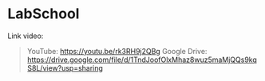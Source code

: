 # LabSchool

Link video:
> YouTube: https://youtu.be/rk3RH9j2QBg
> Google Drive: https://drive.google.com/file/d/1TndJoofOlxMhaz8wuz5maMjQQs9kqS8L/view?usp=sharing
